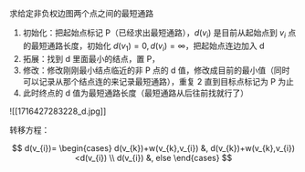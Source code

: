---
---

求给定非负权边图两个点之间的最短通路

1. 初始化：把起始点标记 P（已经求出最短通路），$d(v_{i})$ 是目前从起始点到 $v_{i}$ 点的最短通路长度，初始化 $d(v_{1})=0,d(v_{i})=\infty$，把起始点连边加入 d
2. 拓展：找到 d 里面最小的结点，置 P，
3. 修改：修改刚刚最小结点临近的非 P 点的 d 值，修改成目前的最小值（同时可以记录从那个结点连的来记录最短通路），重复 2 直到目标点标记为 P 为止
4. 此时终点的 d 值为最短通路长度（最短通路从后往前找就行了）

![[1716427283228_d.jpg]]

转移方程：

$$
d(v_{i})=
\begin{cases}
d(v_{k})+w(v_{k},v_{i}) &, d(v_{k})+w(v_{k},v_{i})<d(v_{i}) \\
d(v_{i}) &, else
\end{cases}
$$
